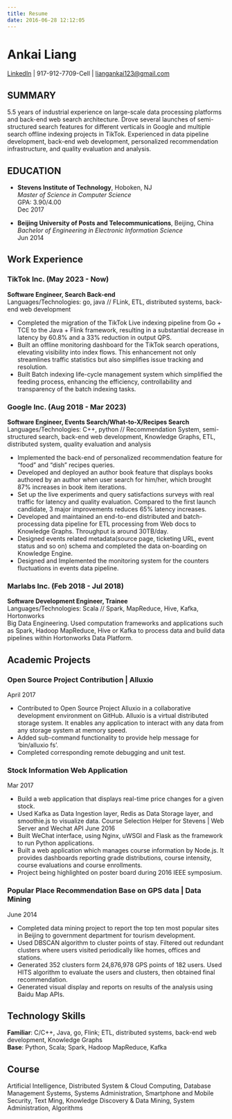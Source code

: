 ```yaml
---
title: Resume
date: 2016-06-28 12:12:05
---
```

# Ankai Liang

[LinkedIn](www.linkedin.com/in/ankai-liang/) | 917-912-7709-Cell | liangankai123@gmail.com

## SUMMARY
5.5 years of industrial experience on large-scale data processing platforms and back-end web search architecture. Drove several launches of semi-structured search features for different verticals in Google and multiple search offline indexing projects in TikTok. Experienced in data pipeline development, back-end web development, personalized recommendation infrastructure, and quality evaluation and analysis.

## EDUCATION
- **Stevens Institute of Technology**, Hoboken, NJ  
  *Master of Science in Computer Science*  
  GPA: 3.90/4.00  
  Dec 2017
  
- **Beijing University of Posts and Telecommunications**, Beijing, China  
  *Bachelor of Engineering in Electronic Information Science*  
  Jun 2014

## Work Experience

### TikTok Inc. (May 2023 - Now)
**Software Engineer, Search Back-end**  
Languages/Technologies: go, java // FLink, ETL, distributed systems, back-end web development
- Completed the migration of the TikTok Live indexing pipeline from Go + TCE to the Java + Flink framework, resulting in a substantial decrease in latency by 60.8% and a 33% reduction in output QPS.
- Built an offline monitoring dashboard for the TikTok search operations, elevating visibility into index flows. This enhancement not only streamlines traffic statistics but also simplifies issue tracking and resolution.
- Built Batch indexing life-cycle management system which simplified the feeding process, enhancing the efficiency, controllability and transparency of the batch indexing tasks.

### Google Inc. (Aug 2018 - Mar 2023)
**Software Engineer, Events Search/What-to-X/Recipes Search**  
Languages/Technologies: C++, python // Recommendation System, semi-structured search, back-end web development, Knowledge Graphs, ETL, distributed system, quality evaluation and analysis
- Implemented the back-end of personalized recommendation feature for “food” and “dish” recipes queries.
- Developed and deployed an author book feature that displays books authored by an author when user search for him/her, which brought 87% increases in book item iterations.
- Set up the live experiments and query satisfactions surveys with real traffic for latency and quality evaluation. Compared to the first launch candidate, 3 major improvements reduces 65% latency increases.
- Developed and maintained an end-to-end distributed and batch-processing data pipeline for ETL processing from Web docs to Knowledge Graphs. Throughput is around 30TB/day.
- Designed events related metadata(source page, ticketing URL, event status and so on) schema and completed the data on-boarding on Knowledge Engine.
- Designed and Implemented the monitoring system for the counters fluctuations in events data pipeline.

### Marlabs Inc. (Feb 2018 - Jul 2018)
**Software Development Engineer, Trainee**  
Languages/Technologies: Scala // Spark, MapReduce, Hive, Kafka, Hortonworks  
Big Data Engineering. Used computation frameworks and applications such as Spark, Hadoop MapReduce, Hive or Kafka to process data and build data pipelines within Hortonworks Data Platform.


## Academic Projects
### Open Source Project Contribution | Alluxio 
April 2017

*	Contributed to Open Source Project Alluxio in a collaborative development environment on GitHub. Alluxio is a virtual distributed storage system. It enables any application to interact with any data from any storage system at memory speed.
*	Added sub-command functionality to provide help message for ‘bin/alluxio fs’. 
*	Completed corresponding remote debugging and unit test.

### Stock Information Web Application
Mar 2017

*	Build a web application that displays real-time price changes for a given stock.
*	Used Kafka as Data Ingestion layer, Redis as Data Storage layer, and smoothie.js to visualize data.
Course Selection Helper for Stevens | Web Server and Wechat API        June 2016
*	Built WeChat interface, using Nginx, uWSGI and Flask as the framework to run Python applications.
*	Built a web application which manages course information by Node.js. It provides dashboards reporting grade distributions, course intensity, course evaluations and course enrollments. 
*	Project being highlighted on poster board during 2016 IEEE symposium.

### Popular Place Recommendation Base on GPS data | Data Mining           
June 2014

*	Completed data mining project to report the top ten most popular sites in Beijing to government department for tourism development. 
*	Used DBSCAN algorithm to cluster points of stay. Filtered out redundant clusters where users visited periodically like homes, offices and stations. 
*	Generated 352 clusters form 24,876,978 GPS points of 182 users. Used HITS algorithm to evaluate the users and clusters, then obtained final recommendation.
*	Generated visual display and reports on results of the analysis using Baidu Map APIs.

## Technology Skills
**Familiar**: C/C++, Java, go, Flink; ETL, distributed systems, back-end web development, Knowledge Graphs  
**Base**: Python, Scala; Spark, Hadoop MapReduce, Kafka

## Course
Artificial Intelligence, Distributed System & Cloud Computing, Database Management Systems, Systems Administration, Smartphone and Mobile Security, Text Ming, Knowledge Discovery & Data Mining, System Administration, Algorithms
